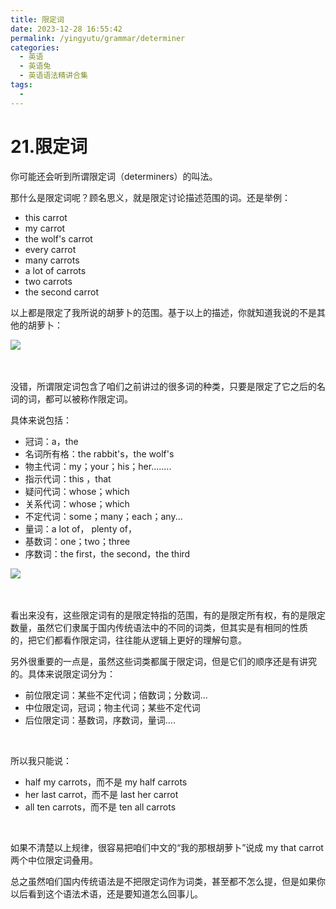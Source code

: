 ```yaml
---
title: 限定词
date: 2023-12-28 16:55:42
permalink: /yingyutu/grammar/determiner
categories:
  - 英语
  - 英语兔
  - 英语语法精讲合集
tags:
  - 
---
```

# 21.限定词

‍你可能还会听到所谓限定词（determiners）的叫法。

<!-- more -->

那什么是限定词呢？‍‍顾名思义，就是限定讨论描述范围的词。还是举例：

* this carrot
* my carrot
* the wolf's carrot
* every carrot
* many carrots
* a lot of carrots
* two carrots
* the second carrot

以上都是限定了我所说的胡萝卜的范围。‍‍基于以上的描述，‍‍你就知道我说的不是其他的胡萝卜：

​![](https://image.peterjxl.com/blog/image-20231226203223-nfwijft.png)​

‍

没错，所谓限定词包含了咱们之前讲过的很多词的种类，只要是限定了它之后的名词的词，‍‍都可以被称作限定词。

具体来说包括：

* 冠词：a，the
* 名词所有格：the rabbit's，the wolf's
* 物主代词：my；your；his；her........
* 指示代词：this ，that‍‍
* 疑问代词：whose；which
* 关系代词：whose；which
* 不定代词：some；many；each；any...
* 量词：a lot of， plenty of，
* 基数词：one；two；three
* 序数词：the first，the second，the third

​![](https://image.peterjxl.com/blog/image-20231226203517-bzuadc9.png)​

‍

看出来没有，这些限定词有的是限定特指的范围，有的是限定所有权，‍‍有的是限定数量，虽然它们隶属于国内传统语法中的不同的词类，但其实是有相同的性质的，‍‍把它们都看作限定词，往往能从逻辑上更好的理解句意。

另外很重要的一点是，‍‍虽然这些词类都属于限定词，但是它们的顺序还是有讲究的。‍‍具体来说限定词分为‍‍：

* 前位限定词：某些不定代词；倍数词；分数词...
* 中位限定词，‍‍冠词；物主代词；某些不定代词
* 后位限定词：基数词，序数词，量词....

‍

所以我只能说：

* half my carrots，而不是 my half carrots
* her last carrot，而不是 last her carrot
* all ten carrots，而不是 ten all carrots

‍

如果不清楚以上规律，很容易把咱们中文的“我的那根胡萝卜”说成 my that carrot  两个中位限定词叠用。

总之虽然咱们国内传统语法是不把限定词作为词类，甚至都不怎么提，但是如果你以后看到这个语法术语，‍‍还是要知道怎么回事儿。‍

